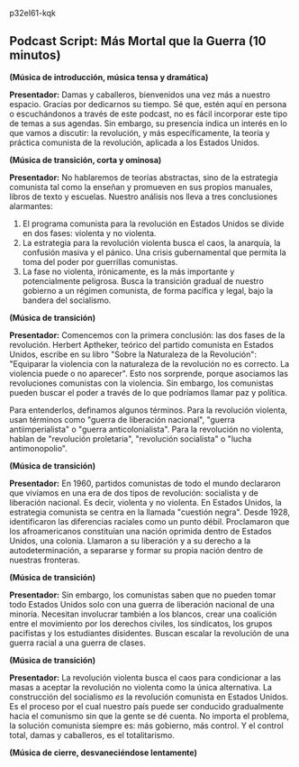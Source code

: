 p32eI61-kqk

## Podcast Script: Más Mortal que la Guerra (10 minutos)

**(Música de introducción, música tensa y dramática)**

**Presentador:** Damas y caballeros, bienvenidos una vez más a nuestro espacio.  Gracias por dedicarnos su tiempo. Sé que, estén aquí en persona o escuchándonos a través de este podcast,  no es fácil incorporar este tipo de temas a sus agendas. Sin embargo, su presencia indica un interés en lo que vamos a discutir: la revolución, y más específicamente, la teoría y práctica comunista de la revolución, aplicada a los Estados Unidos.

**(Música de transición, corta y ominosa)**

**Presentador:** No hablaremos de teorías abstractas, sino de la estrategia comunista tal como la enseñan y promueven en sus propios manuales, libros de texto y escuelas. Nuestro análisis nos lleva a tres conclusiones alarmantes:

1. El programa comunista para la revolución en Estados Unidos se divide en dos fases: violenta y no violenta.
2. La estrategia para la revolución violenta busca el caos, la anarquía, la confusión masiva y el pánico.  Una crisis gubernamental que permita la toma del poder por guerrillas comunistas.
3. La fase no violenta, irónicamente, es la más importante y potencialmente peligrosa. Busca la transición gradual de nuestro gobierno a un régimen comunista, de forma pacífica y legal, bajo la bandera del socialismo.

**(Música de transición)**

**Presentador:** Comencemos con la primera conclusión: las dos fases de la revolución.  Herbert Aptheker, teórico del partido comunista en Estados Unidos, escribe en su libro "Sobre la Naturaleza de la Revolución":  "Equiparar la violencia con la naturaleza de la revolución no es correcto. La violencia puede o no aparecer".  Esto nos sorprende, porque asociamos las revoluciones comunistas con la violencia.  Sin embargo, los comunistas pueden buscar el poder a través de lo que podríamos llamar paz y política.

Para entenderlos, definamos algunos términos.  Para la revolución violenta, usan términos como "guerra de liberación nacional", "guerra antiimperialista" o "guerra anticolonialista". Para la revolución no violenta, hablan de "revolución proletaria", "revolución socialista" o "lucha antimonopolio".

**(Música de transición)**

**Presentador:** En 1960, partidos comunistas de todo el mundo declararon que vivíamos en una era de dos tipos de revolución: socialista y de liberación nacional. Es decir, violenta y no violenta.  En Estados Unidos, la estrategia comunista se centra en la llamada "cuestión negra".  Desde 1928, identificaron las diferencias raciales como un punto débil.  Proclamaron que los afroamericanos constituían una nación oprimida dentro de Estados Unidos, una colonia.  Llamaron a su liberación y a su derecho a la autodeterminación, a separarse y formar su propia nación dentro de nuestras fronteras.

**(Música de transición)**

**Presentador:** Sin embargo, los comunistas saben que no pueden tomar todo Estados Unidos solo con una guerra de liberación nacional de una minoría.  Necesitan involucrar también a los blancos, crear una coalición entre el movimiento por los derechos civiles, los sindicatos, los grupos pacifistas y los estudiantes disidentes.  Buscan escalar la revolución de una guerra racial a una guerra de clases.

**(Música de transición)**

**Presentador:**  La revolución violenta busca el caos para condicionar a las masas a aceptar la revolución no violenta como la única alternativa. La construcción del socialismo *es* la revolución comunista en Estados Unidos.  Es el proceso por el cual nuestro país puede ser conducido gradualmente hacia el comunismo sin que la gente se dé cuenta.  No importa el problema, la solución comunista siempre es: más gobierno, más control.  Y el control total, damas y caballeros, es el totalitarismo.

**(Música de cierre, desvaneciéndose lentamente)** 

